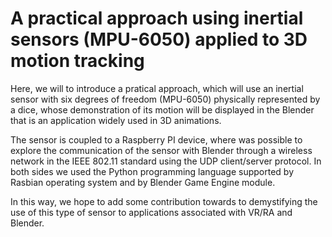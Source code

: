 # A practical approach using inertial sensors (MPU-6050) applied to 3D motion tracking

Here, we will to introduce a pratical approach, which will use an inertial sensor with six degrees of freedom (MPU-6050) physically represented by a dice, whose demonstration of its motion will be displayed in the Blender that is an application widely used in 3D animations. 

The sensor is coupled to a Raspberry PI device, where was possible to explore the communication of the sensor with Blender through a wireless network in the IEEE 802.11 standard using the UDP client/server protocol. In both sides we used the Python programming language supported by Rasbian operating system and by Blender Game Engine module. 

In this way, we hope to add some contribution towards to demystifying the use of this type of sensor to applications 
associated with VR/RA and Blender.
